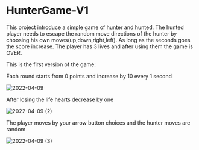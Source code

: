 # HunterGame-V1
This project introduce a simple game of hunter and hunted. The hunted player needs to escape the random move directions of the hunter by choosing his own moves(up,down,right,left). As long as the seconds goes the score increase. The player has 3 lives and after using them the game is OVER.

This is the first version of the game:


Each round starts from 0 points and increase by 10 every 1 second

![2022-04-09](https://user-images.githubusercontent.com/68230346/162564303-9b242aac-c659-4186-aa80-ac47a887a5f7.png)



After losing the life hearts decrease by one

![2022-04-09 (2)](https://user-images.githubusercontent.com/68230346/162564328-452e6980-a875-4eca-9840-5e2c1303fe8e.png)



The player moves by your arrow button choices and the hunter moves are random

![2022-04-09 (3)](https://user-images.githubusercontent.com/68230346/162564358-77131d80-dd33-4fe0-8ba9-d26f9ef82ba9.png)


